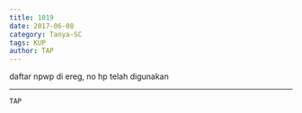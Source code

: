 ```yaml
---
title: 1019
date: 2017-06-08
category: Tanya-SC
tags: KUP
author: TAP
---
```


daftar npwp di ereg, no hp telah digunakan

---



`TAP`
